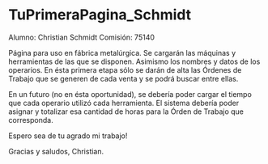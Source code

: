 # TuPrimeraPagina_Schmidt

Alumno: Christian Schmidt
Comisión: 75140

Página para uso en fábrica metalúrgica.
Se cargarán las máquinas y herramientas de las que se disponen.
Asimismo los nombres y datos de los operarios.
En ésta primera etapa sólo se darán de alta las Órdenes de Trabajo que se generen de cada venta y se podrá buscar entre ellas.

En un futuro (no en ésta oportunidad), se debería poder cargar el tiempo que cada operario utilizó cada herramienta.
El sistema debería poder asignar y totalizar esa cantidad de horas para la Órden de Trabajo que corresponda.

Espero sea de tu agrado mi trabajo!

Gracias y saludos, Christian.